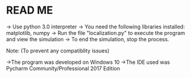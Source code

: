 READ ME
=======================================================================================================================================================

-> Use python 3.0 interpreter
-> You need the following libraries installed: matplotlib, numpy
-> Run the file "localization.py" to execute the program and view the simulation
-> To end the simulation, stop the process.

Note: (To prevent any compatiblity issues)

->The program was developed on Windows 10
->The IDE used was Pycharm Community/Professional 2017 Edition